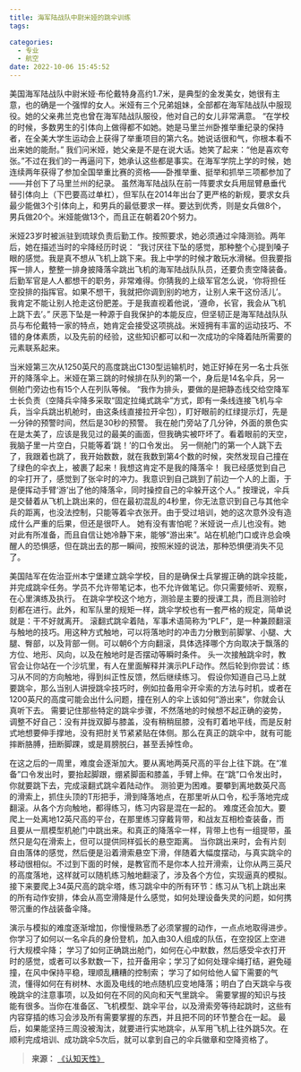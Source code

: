 ```yaml
---
title: 海军陆战队中尉米娅的跳伞训练
tags:

categories:
  - 专业
  - 航空
date: 2022-10-06 15:45:52
---
```


美国海军陆战队中尉米娅·布伦戴特身高约1.7米，是典型的金发美女，她很有主意，也的确是一个强悍的女人。米娅有三个兄弟姐妹，全部都在海军陆战队中服现役。她的父亲弗兰克也曾在海军陆战队服役，他对自己的女儿非常满意。<!--more-->
“在学校的时候，多数男生的引体向上做得都不如她。她是马里兰州卧推举重纪录的保持者，在全美大学生运动会上获得了举重项目的第六名。她说话很和气，你根本看不出来她的能耐。”
我们问米娅，她父亲是不是在说大话。她笑了起来：“他是喜欢夸张。”不过在我们的一再逼问下，她承认这些都是事实。在海军学院上学的时候，她连续两年获得了参加全国举重比赛的资格——卧推举重、挺举和抓举三项都参加了——并创下了马里兰州的纪录。
虽然海军陆战队在前一阵要求女兵用屈臂悬垂代替引体向上（下巴要高过单杠），但军队在2014年出台了更严格的新规，要求女兵最少能做3个引体向上，和男兵的最低要求一样。要达到优秀，则是女兵做8个，男兵做20个。米娅能做13个，而且正在朝着20个努力。

米娅23岁时被派驻到琉球负责后勤工作。按照要求，她必须通过伞降测验。两年后，她在描述当时的伞降经历时说：
“我讨厌往下坠的感觉，那种整个心提到嗓子眼的感觉。我是真不想从飞机上跳下来。我上中学的时候才敢玩水滑梯。但我要指挥一排人，整整一排身披降落伞跳出飞机的海军陆战队队员，还要负责空降装备。
后勤军官是人人都想干的职务，非常难得。你猜我的上级军官怎么说，‘你将担任空投排的指挥官。如果不想干，我就把你调到别的地方，让别人来干这份活儿’。我肯定不能让别人抢走这份肥差。于是我直视着他说，‘遵命，长官，我会从飞机上跳下去’。”
厌恶下坠是一种源于自我保护的本能反应，但坚韧正是海军陆战队队员与布伦戴特一家的特点，她肯定会接受这项挑战。米娅拥有丰富的运动技巧、不错的身体素质，以及先前的经验，这些知识都可以和一次成功的伞降着陆所需要的元素联系起来。

当米娅第三次从1250英尺的高度跳出C130型运输机时，她正好掉在另一名士兵张开的降落伞上。米娅在第三跳的时候排在队列的第一个，身后是14名伞兵，另一侧舱门旁边也有15个人在列队等候。
“我作为排头，要做的是把静态线交给空降军士长负责（空降兵伞降多采取“固定拉绳式跳伞”方式，即有一条线连接飞机与伞兵，当伞兵跳出机舱时，由这条线直接拉开伞包），盯好眼前的红绿提示灯，先是一分钟的预警时间，然后是30秒的预警。
我在舱门旁站了几分钟，外面的景色实在是太美了，应该是我见过的最美的画面，但我确实被吓坏了。看着眼前的天空，我脑子里一片空白，只能等着‘跳！’的口令发出。
另一侧舱门的第一个人跳下去了，我跟着也跳了，我开始数数，就在我数到第4个数的时候，突然发现自己撞在了绿色的伞衣上，被裹了起来！我想这肯定不是我的降落伞！
我已经感觉到自己的伞打开了，感觉到了张伞时的冲力。我意识到自己跳到了前边一个人的上面，于是便挥动手臂‘游’出了他的降落伞，同时操控自己的伞躲开这个人。”
按理说，伞兵是交替着从飞机上跳出来的，但在最初混乱的4秒里，你无法意识到自己与其他伞兵的距离，也没法控制，只能等着伞衣张开。由于受过培训，她的这次意外没有造成什么严重的后果，但还是很吓人。
她有没有害怕呢？米娅说一点儿也没有。她对此有所准备，而且自信让她冷静下来，能够“游出来”。站在机舱门口或许总会唤醒人的恐惧感，但在跳出去的那一瞬间，按照米娅的说法，那种恐惧便消失不见了。

美国陆军在佐治亚州本宁堡建立跳伞学校，目的是确保士兵掌握正确的跳伞技能，并完成跳伞任务。学员不允许带笔记本，也不允许做笔记。你只需要倾听、观察，在心里演练及执行。
在跳伞学校这个地方，测验是主要的授课工具，而且测验时刻都在进行。此外，和军队里的规矩一样，跳伞学校也有一套严格的规定，简单说就是：干不好就离开。
滚翻式跳伞着陆，军事术语简称为“PLF”，是一种兼顾翻滚与触地的技巧。用这种方式触地，可以将落地时的冲击力分散到前脚掌、小腿、大腿、臀部，以及背部一侧。可以朝6个方向翻滚，具体选择哪个方向取决于飘落的方位、地形、风向，以及在触地时是否摆动等瞬时条件。
头一次接触跳伞时，教官会让你站在一个沙坑里，有人在里面解释并演示PLF动作。然后轮到你尝试：练习从不同的方向触地，得到纠正性反馈，然后继续练习。
假设你知道自己马上就要跳伞，那么当别人讲授跳伞技巧时，例如拉备用伞开伞索的方法与时机，或者在1200英尺的高度可能会出什么问题，撞在别人的伞上该如何“游出来”，你就会认真听下去。
需要记住那些特定的跳伞步骤，不然落地的时候想不起正确的姿势，调整不好自己：没有并拢双脚与膝盖，没有稍稍屈膝，没有盯着地平线，而是反射式地想要伸手撑地，没有把肘关节紧紧贴在体侧。那么在真正的跳伞中，就有可能摔断胳膊，扭断脚踝，或是肩膀脱臼，甚至丢掉性命。

在这之后的一周里，难度会逐渐加大。要从离地两英尺高的平台上往下跳。在“准备”口令发出时，要抬起脚跟，绷紧脚面和膝盖，手臂上伸。在“跳”口令发出时，你就要跳下去，完成滚翻式跳伞着陆动作。
测验更为困难。要攀到离地数英尺高的滑索上，抓住头顶的T形把手，滑到降落地点，在那里听从口令，松手落地完成翻滚。从各个方向触地，都得练习，练习内容是混在一起的。
难度还会加大。要爬上一处离地12英尺高的平台，在那里练习穿戴背带，和战友互相检查装备，而且要从一扇模型机舱门中跳出来。和真正的降落伞一样，背带上也有一组提带，虽然只是勾在滑索上，但可以提供同样弧长的悬空距离。
当你跳出来时，会有片刻自由落体的感觉，然后便是沿着滑索悬空下滑，伴随着大幅度摆动，与真实跳伞的移动很相似。不过到下面的时候，是教官而不是你本人拉开滑索，让你从两三英尺的高度落地，这样就可以随机练习触地翻滚了，涉及各个方位，实现逼真的模拟。
接下来要爬上34英尺高的跳伞塔，练习跳伞中的所有环节：练习从飞机上跳出来的所有动作安排，体会从高空滑降是什么感觉，如何处理设备失灵的问题，如何携带沉重的作战装备伞降。

演示与模拟的难度逐渐增加，你慢慢熟悉了必须掌握的动作，一点点地取得进步。你学习了如何以一名伞兵的身份登机，加入由30人组成的队伍，在空投区上空进行大规模伞降；
学习了如何正确跳出舱门，如何在心中默数，然后感受伞衣打开时的感觉，或者可以多默数一下，拉开备用伞；学习了如何处理伞绳打结，避免碰撞，在风中保持平稳，理顺乱糟糟的控制索；
学习了如何给他人留下需要的气流，懂得如何在有树林、水面及电线的地点随机应变地降落；明白了白天跳伞与夜晚跳伞的注意事项，以及如何在不同的风向和天气里跳伞。
需要掌握的知识与技能有很多。当你在准备区、飞机模型、跳伞平台，以及滑索旁等待起跳时，这些有内容穿插的练习会涉及所有需要掌握的东西，并且把不同的环节整合在一起。
最后，如果能坚持三周没被淘汰，就要进行实地跳伞，从军用飞机上往外跳5次。在顺利完成培训、成功跳伞5次后，就可以拿到自己的伞兵徽章和空降资格了。

>**来源：**
>[《认知天性》](https://yamaeye.github.io/docs/#/读书/学习/认知天性)